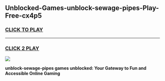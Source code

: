 
## Unblocked-Games-unblock-sewage-pipes-Play-Free-cx4p5
<h3>
<a href="https://premium76.site?title=unblock-sewage-pipes&ref=21A">CLICK TO PLAY</a></h3>
<hr>

<h3>
<a href="https://premium76.site?title=unblock-sewage-pipes&ref=21A">CLICK 2 PLAY</a>
  
</h3>

<a href="https://premium76.site?title=unblock-sewage-pipes&ref=21A"><img src="https://clearcache.store/games.png"></a>


**unblock-sewage-pipes games unblocked: Your Gateway to Fun and Accessible Online Gaming**

